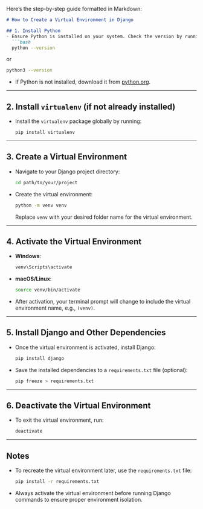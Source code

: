 Here’s the step-by-step guide formatted in Markdown:

```markdown
# How to Create a Virtual Environment in Django

## 1. Install Python
- Ensure Python is installed on your system. Check the version by running:
  ```bash
  python --version
  ```
  or
  ```bash
  python3 --version
  ```

- If Python is not installed, download it from [python.org](https://www.python.org/).

---

## 2. Install `virtualenv` (if not already installed)
- Install the `virtualenv` package globally by running:
  ```bash
  pip install virtualenv
  ```

---

## 3. Create a Virtual Environment
- Navigate to your Django project directory:
  ```bash
  cd path/to/your/project
  ```

- Create the virtual environment:
  ```bash
  python -m venv venv
  ```
  Replace `venv` with your desired folder name for the virtual environment.

---

## 4. Activate the Virtual Environment
- **Windows**:
  ```bash
  venv\Scripts\activate
  ```

- **macOS/Linux**:
  ```bash
  source venv/bin/activate
  ```

- After activation, your terminal prompt will change to include the virtual environment name, e.g., `(venv)`.

---

## 5. Install Django and Other Dependencies
- Once the virtual environment is activated, install Django:
  ```bash
  pip install django
  ```

- Save the installed dependencies to a `requirements.txt` file (optional):
  ```bash
  pip freeze > requirements.txt
  ```

---

## 6. Deactivate the Virtual Environment
- To exit the virtual environment, run:
  ```bash
  deactivate
  ```

---

## Notes
- To recreate the virtual environment later, use the `requirements.txt` file:
  ```bash
  pip install -r requirements.txt
  ```

- Always activate the virtual environment before running Django commands to ensure proper environment isolation.
```